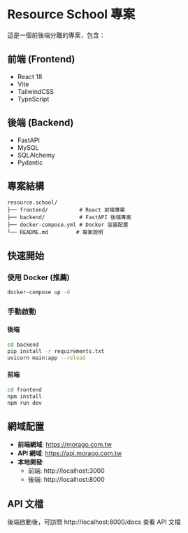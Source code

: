 # Resource School 專案

這是一個前後端分離的專案，包含：

## 前端 (Frontend)
- React 18
- Vite
- TailwindCSS
- TypeScript

## 後端 (Backend)
- FastAPI
- MySQL
- SQLAlchemy
- Pydantic

## 專案結構
```
resource.school/
├── frontend/          # React 前端專案
├── backend/           # FastAPI 後端專案
├── docker-compose.yml # Docker 容器配置
└── README.md         # 專案說明
```

## 快速開始

### 使用 Docker (推薦)
```bash
docker-compose up -d
```

### 手動啟動

#### 後端
```bash
cd backend
pip install -r requirements.txt
uvicorn main:app --reload
```

#### 前端
```bash
cd frontend
npm install
npm run dev
```

## 網域配置
- **前端網域**: https://morago.com.tw
- **API 網域**: https://api.morago.com.tw
- **本地開發**: 
  - 前端: http://localhost:3000
  - 後端: http://localhost:8000

## API 文檔
後端啟動後，可訪問 http://localhost:8000/docs 查看 API 文檔
